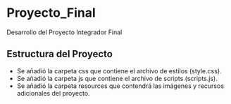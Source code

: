 # Proyecto_Final
Desarrollo del Proyecto Integrador Final


## Estructura del Proyecto

- Se añadió la carpeta css que contiene el archivo de estilos (style.css).
- Se añadió la carpeta js que contiene el archivo de scripts (scripts.js).
- Se añadió la carpeta resources que contendrá las imágenes y recursos adicionales del proyecto.
